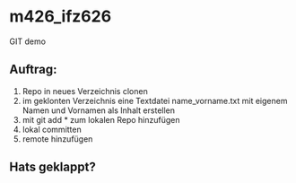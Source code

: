 # m426_ifz626
GIT demo

## Auftrag: 

1. Repo in neues Verzeichnis clonen
2. im geklonten Verzeichnis eine Textdatei name_vorname.txt mit eigenem Namen und Vornamen als Inhalt erstellen
3. mit git add * zum lokalen Repo hinzufügen
4. lokal committen
5. remote hinzufügen

## Hats geklappt?


